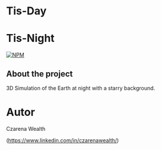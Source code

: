 # Tis-Day

# Tis-Night

[![NPM](https://img.shields.io/npm/l/react)](https://github.com/wealthczarena/Row-Row-Tate/blob/main/LICENSE)

## About the project

3D Simulation of the Earth at night with a starry background.








# Autor

Czarena Wealth

(https://www.linkedin.com/in/czarenawealth/)
